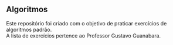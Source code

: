 ## Algoritmos

Este repositório foi criado com o objetivo de praticar exercícios de algoritmos padrão.  
A lista de exercícios pertence ao Professor Gustavo Guanabara.
